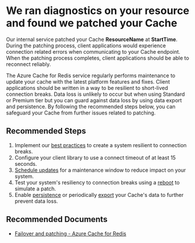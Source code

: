 <properties
  pageTitle="We patched your Cache"
  description="Diagnostic Template"
  infoBubbleText="We patched your Cache. See details on the right."
  service="microsoft.cache"
  resource="redis"
  authors="asasine"
  ms.author="adsasine"
  displayOrder=""
  articleId="cache-diagnostics-patchinginsight"
  diagnosticScenario=""
  selfHelpType="diagnostics"
  supportTopicIds=""
  resourceTags=""
  productPesIds="14783"
  cloudEnvironments="public"
/>

# We ran diagnostics on your resource and found we patched your Cache

<!--issueDescription-->
Our internal service patched your Cache **<!--$ResourceName-->ResourceName<!--/$ResourceName-->** at **<!--$StartTime-->StartTime<!--/$StartTime-->**. During the patching process, client applications would experience connection related errors when communicating to your Cache endpoint. When the patching process completes, client applications should be able to reconnect reliably.

The Azure Cache for Redis service regularly performs maintenance to update your cache with the latest platform features and fixes. Client applications should be written in a way to be resilient to short-lived connection breaks. Data loss is unlikely to occur but when using Standard or Premium tier but you can guard against data loss by using data export and persistence. By following the recommended steps below, you can safeguard your Cache from further issues related to patching.
<!--/issueDescription-->

## **Recommended Steps**

1. Implement our [best practices](https://docs.microsoft.com/azure/azure-cache-for-redis/cache-best-practices) to create a system resilient to connection breaks.
1. Configure your client library to use a connect timeout of at least 15 seconds.
1. [Schedule updates](https://docs.microsoft.com/azure/azure-cache-for-redis/cache-administration#schedule-updates) for a maintenance window to reduce impact on your system.
1. Test your system's resiliency to connection breaks using a [reboot](https://docs.microsoft.com/azure/azure-cache-for-redis/cache-administration#reboot) to simulate a patch.
1. Enable [persistence](https://docs.microsoft.com/azure/azure-cache-for-redis/cache-how-to-premium-persistence) or periodically [export](https://docs.microsoft.com/azure/azure-cache-for-redis/cache-how-to-import-export-data) your Cache's data to further prevent data loss.

## **Recommended Documents**

* [Failover and patching - Azure Cache for Redis](https://docs.microsoft.com/azure/azure-cache-for-redis/cache-failover)

